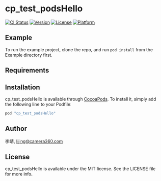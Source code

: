 # cp_test_podsHello

[![CI Status](http://img.shields.io/travis/李靖/cp_test_podsHello.svg?style=flat)](https://travis-ci.org/李靖/cp_test_podsHello)
[![Version](https://img.shields.io/cocoapods/v/cp_test_podsHello.svg?style=flat)](http://cocoapods.org/pods/cp_test_podsHello)
[![License](https://img.shields.io/cocoapods/l/cp_test_podsHello.svg?style=flat)](http://cocoapods.org/pods/cp_test_podsHello)
[![Platform](https://img.shields.io/cocoapods/p/cp_test_podsHello.svg?style=flat)](http://cocoapods.org/pods/cp_test_podsHello)

## Example

To run the example project, clone the repo, and run `pod install` from the Example directory first.

## Requirements

## Installation

cp_test_podsHello is available through [CocoaPods](http://cocoapods.org). To install
it, simply add the following line to your Podfile:

```ruby
pod "cp_test_podsHello"
```

## Author

李靖, lijing@camera360.com

## License

cp_test_podsHello is available under the MIT license. See the LICENSE file for more info.
